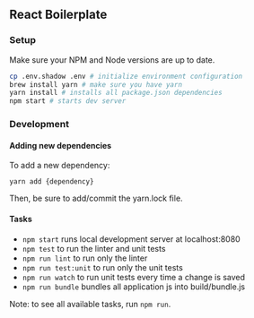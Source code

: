 ## React Boilerplate

### Setup

Make sure your NPM and Node versions are up to date.

```bash
cp .env.shadow .env # initialize environment configuration
brew install yarn # make sure you have yarn
yarn install # installs all package.json dependencies
npm start # starts dev server
```

### Development

#### Adding new dependencies
To add a new dependency:

```
yarn add {dependency}
```

Then, be sure to add/commit the yarn.lock file.

#### Tasks

* `npm start` runs local development server at localhost:8080
* `npm test` to run the linter and unit tests
* `npm run lint` to run only the linter
* `npm run test:unit` to run only the unit tests
* `npm run watch` to run unit tests every time a change is saved
* `npm run bundle` bundles all application js into build/bundle.js

Note: to see all available tasks, run `npm run`.

